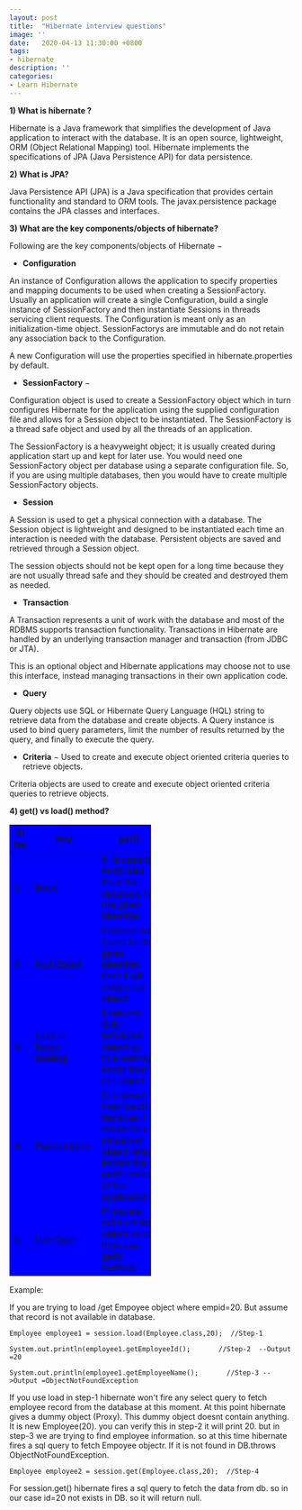 ```yaml
---
layout: post
title:  "Hibernate interview questions"
image: ''
date:   2020-04-13 11:30:00 +0800
tags:
- hibernate
description: ''
categories:
- Learn Hibernate
---
```



**1) What is hibernate ?**

Hibernate is a Java framework that simplifies the development of Java application to interact with the database. It is an open source, lightweight, ORM (Object Relational Mapping) tool. Hibernate implements the specifications of JPA (Java Persistence API) for data persistence.

**2) What is JPA?**

Java Persistence API (JPA) is a Java specification that provides certain functionality and standard to ORM tools. The javax.persistence package contains the JPA classes and interfaces.


**3) What are the key components/objects of hibernate?**

Following are the key components/objects of Hibernate −

* **Configuration** 

An instance of Configuration allows the application to specify properties and mapping documents to be used when creating a SessionFactory. Usually an application will create a single Configuration, build a single instance of SessionFactory and then instantiate Sessions in threads servicing client requests. The Configuration is meant only as an initialization-time object. SessionFactorys are immutable and do not retain any association back to the Configuration.

A new Configuration will use the properties specified in hibernate.properties by default.

* **SessionFactory** − 

Configuration object is used to create a SessionFactory object which in turn configures Hibernate for the application using the supplied configuration file and allows for a Session object to be instantiated. The SessionFactory is a thread safe object and used by all the threads of an application.

The SessionFactory is a heavyweight object; it is usually created during application start up and kept for later use. You would need one SessionFactory object per database using a separate configuration file. So, if you are using multiple databases, then you would have to create multiple SessionFactory objects.


* **Session** 

A Session is used to get a physical connection with a database. The Session object is lightweight and designed to be instantiated each time an interaction is needed with the database. Persistent objects are saved and retrieved through a Session object.

The session objects should not be kept open for a long time because they are not usually thread safe and they should be created and destroyed them as needed.

* **Transaction** 

A Transaction represents a unit of work with the database and most of the RDBMS supports transaction functionality. Transactions in Hibernate are handled by an underlying transaction manager and transaction (from JDBC or JTA).

This is an optional object and Hibernate applications may choose not to use this interface, instead managing transactions in their own application code.

* **Query** 

Query objects use SQL or Hibernate Query Language (HQL) string to retrieve data from the database and create objects. A Query instance is used to bind query parameters, limit the number of results returned by the query, and finally to execute the query.

* **Criteria** − Used to create and execute object oriented criteria queries to retrieve objects.

Criteria objects are used to create and execute object oriented criteria queries to retrieve objects.

**4) get() vs load() method?**

<div style="width:50%;background:blue">
  
| Sl No |          Key           |                                                        get()                                                         |                                   load()                                   |
|-------|------------------------|----------------------------------------------------------------------------------------------------------------------|----------------------------------------------------------------------------|
|     1 | Basic                  | It  is used to fetch data from the database for the given identifier                                                 | It  is also used to fetch data from the database for the given identifier  |
|     2 | Null Object            | It object not found for the given identifier then it will return null object                                         | It will throw object not found exception i.e ObjectNotFoundException       |
|     3 | Lazy or Eager loading  | It returns fully initialized object so this method eager load the object                                             | It always returns proxy object so this method is lazy load the object      |
|     4 | Performance            | It is slower than load() because it return fully initialized object which impact the performance of the application  | It is slightly faster.                                                     |
|     5 | Use Case               | If you are not sure that object exist then use get() method                                                          | If you are sure that object exist then use load() method                   |

</div>
Example:

If you are trying to load /get Empoyee object where empid=20. But assume that record is not available in database.

  
  ```Employee employee1 = session.load(Employee.class,20);  //Step-1```
  
  ```System.out.println(employee1.getEmployeeId();       //Step-2  --Output =20```
  
  ```System.out.println(employee1.getEmployeeName();       //Step-3 -->Output =ObjectNotFoundException ```
  
If you use load in step-1 hibernate won't fire any select query to fetch employee record from the database at this moment. At this point hibernate gives a dummy object (Proxy). This dummy object doesnt contain anything. It is new Employee(20). you can verify this in step-2 it will print 20. but in step-3 we are trying to find employee information. so at this time hibernate fires a sql query to fetch Empoyee objectr. If it is not found in DB.throws ObjectNotFoundException.

  ```Employee employee2 = session.get(Employee.class,20);  //Step-4  ```
  
For session.get() hibernate fires a sql query to fetch the data from db. so in our case id=20 not exists in DB. so it will return null.
